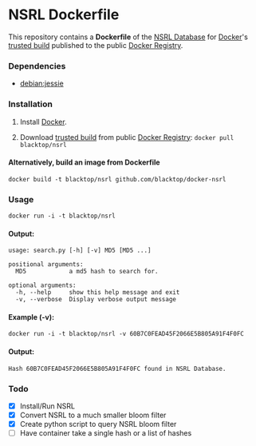 NSRL Dockerfile
=============

This repository contains a **Dockerfile** of the [NSRL Database](http://www.nsrl.nist.gov/Downloads.htm) for [Docker](https://www.docker.io/)'s [trusted build](https://index.docker.io/u/blacktop/nsrl/) published to the public [Docker Registry](https://index.docker.io/).

### Dependencies

* [debian:jessie](https://index.docker.io/_/debian/)


### Installation

1. Install [Docker](https://www.docker.io/).

2. Download [trusted build](https://index.docker.io/u/blacktop/nsrl/) from public [Docker Registry](https://index.docker.io/): `docker pull blacktop/nsrl`

#### Alternatively, build an image from Dockerfile
`docker build -t blacktop/nsrl github.com/blacktop/docker-nsrl`

### Usage

    docker run -i -t blacktop/nsrl

#### Output:

    usage: search.py [-h] [-v] MD5 [MD5 ...]

    positional arguments:
      MD5            a md5 hash to search for.

    optional arguments:
      -h, --help     show this help message and exit
      -v, --verbose  Display verbose output message

#### Example (-v):

    docker run -i -t blacktop/nsrl -v 60B7C0FEAD45F2066E5B805A91F4F0FC

#### Output:

    Hash 60B7C0FEAD45F2066E5B805A91F4F0FC found in NSRL Database.

### Todo
- [x] Install/Run NSRL
- [x] Convert NSRL to a much smaller bloom filter
- [x] Create python script to query NSRL bloom filter
- [ ] Have container take a single hash or a list of hashes
